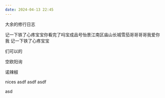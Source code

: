 ```yaml
---
date: 2024-04-13 22:45
---
```



大余的修行日志


记一下铁了心疼宝宝你看完了吗宝成品号怡景江南区庙山长城雪茄哥哥哥哥我爱你我
记一下铁了心疼宝宝


们可以的

空欧阳询

诺辣椒

nices
asdf
asdf
asdf

asd